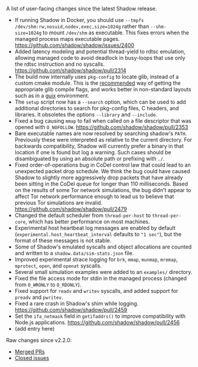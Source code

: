 A list of user-facing changes since the latest Shadow release.

* If running Shadow in Docker, you should use `--tmpfs
  /dev/shm:rw,nosuid,nodev,exec,size=1024g` rather than `--shm-size=1024g` to
  mount `/dev/shm` as executable. This fixes errors when the managed process
  maps executable pages. https://github.com/shadow/shadow/issues/2400
* Added latency modeling and potential thread-yield to rdtsc emulation,
  allowing managed code to avoid deadlock in busy-loops that use only the rdtsc
  instruction and no syscalls. https://github.com/shadow/shadow/pull/2314
* The build now internally uses `pkg-config` to locate glib, instead of a custom cmake module.
  This is the [recommended](https://docs.gtk.org/glib/compiling.html) way of
  getting the appropriate glib compile flags, and works better in non-standard layouts such
  as in a [guix](https://guix.gnu.org/) environment.
* The `setup` script now has a `--search` option, which can be used to add additional directories
  to search for pkg-config files, C headers, and libraries. It obsoletes the options `--library` and `--include`.
* Fixed a bug causing `mmap` to fail when called on a file descriptor that was
opened with `O_NOFOLLOW`. https://github.com/shadow/shadow/pull/2353
* Bare executable names are now resolved by searching shadow's `PATH`. Previously these were
interpreted as relative to the current directory. For backwards compatibility, Shadow will currently
prefer a binary in that location if one is found but log a warning. Such cases should be disambiguated
by using an absolute path or prefixing with `./`.
* Fixed order-of-operations bug in CoDel control law that could lead to an
  unexpected packet drop schedule. We think the bug could have caused Shadow to
  slightly more aggressively drop packets that have already been sitting in the
  CoDel queue for longer than 110 milliseconds. Based on the results of some Tor
  network simulations, the bug didn't appear to affect Tor network performance
  enough to lead us to believe that previous Tor simulations are invalid.
  https://github.com/shadow/shadow/pull/2479
* Changed the default scheduler from `thread-per-host` to `thread-per-core`, which has better
  performance on most machines.
* Experimental host heartbeat log messages are enabled by default
  (`experimental.host_heartbeat_interval` defaults to `"1 sec"`), but the
  format of these messages is not stable.
* Some of Shadow's emulated syscalls and object allocations are counted and
  written to a `shadow.data/sim-stats.json` file.
* Improved experimental strace logging for `brk`, `mmap`, `munmap`, `mremap`,
  `mprotect`, `open`, and `openat` syscalls.
* Several small simulation examples were added to an `examples/` directory.
* Fixed the file access mode for stdin in the managed process (changed from
  `O_WRONLY` to `O_RDONLY`).
* Fixed support for `readv` and `writev` syscalls, and added support for
  `preadv` and `pwritev`.
* Fixed a rare crash in Shadow's shim while logging.
  https://github.com/shadow/shadow/pull/2459
* Set the `ifa_netmask` field in `getifaddrs()` to improve compatibility with
  Node.js applications. https://github.com/shadow/shadow/pull/2456
* (add entry here)

Raw changes since v2.2.0:

* [Merged PRs](https://github.com/shadow/shadow/pulls?q=is%3Apr+merged%3A%3E2022-07-19T16%3A42-0400)
* [Closed issues](https://github.com/shadow/shadow/issues?q=is%3Aissue+closed%3A%3E2022-07-19T16%3A42-0400)

